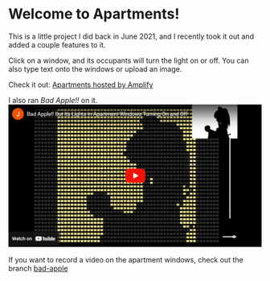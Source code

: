 # Welcome to Apartments!
This is a little project I did back in June 2021, and I recently took it out and added a couple features to it.

Click on a window, and its occupants will turn the light on or off. You can also type text onto the windows or upload an image.

Check it out: [Apartments hosted by Amplify](https://master.d23l8orkgbv08u.amplifyapp.com/)

I also ran <i>Bad Apple!!</i> on it.
[![YouTube video of Bad Apple!! on Apartments](assets/Bad_Apple_Embed.png)](https://www.youtube.com/watch?v=UKjWc4tRXJ4)

If you want to record a video on the apartment windows, check out the branch [bad-apple](https://github.com/jamesweber7/Apartments/tree/bad-apple)